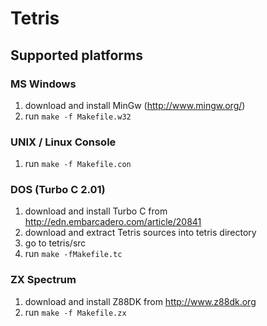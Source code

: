 # Tetris

## Supported platforms

### MS Windows
  1. download and install MinGw (http://www.mingw.org/)
  1. run `make -f Makefile.w32`

### UNIX / Linux Console  
  1. run `make -f Makefile.con`

### DOS (Turbo C 2.01)
  1. download and install Turbo C from http://edn.embarcadero.com/article/20841
  1. download and extract Tetris sources into tetris directory
  1. go to tetris/src
  1. run `make -fMakefile.tc`

### ZX Spectrum
  1. download and install Z88DK from http://www.z88dk.org
  1. run `make -f Makefile.zx`

